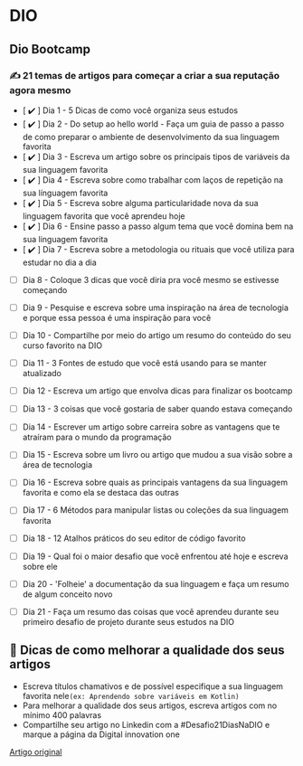 # DIO

## Dio Bootcamp

### ✍ 21 temas de artigos para começar a criar a sua reputação agora mesmo

- [  :heavy_check_mark: ]  Dia 1 - 5 Dicas de como você organiza seus estudos
- [  :heavy_check_mark: ]  Dia 2 - Do setup ao hello world - Faça um guia de passo a passo de como preparar o ambiente de desenvolvimento da sua linguagem favorita
- [  :heavy_check_mark: ]  Dia 3 - Escreva um artigo sobre os principais tipos de variáveis da sua linguagem favorita
- [  :heavy_check_mark: ]  Dia 4 - Escreva sobre como trabalhar com laços de repetição na sua línguagem favorita
- [  :heavy_check_mark: ]  Dia 5 - Escreva sobre alguma particularidade nova da sua linguagem favorita que você aprendeu hoje
- [  :heavy_check_mark: ]  Dia 6 - Ensine passo a passo algum tema que você domina bem na sua linguagem favorita
- [  :heavy_check_mark: ]  Dia 7 - Escreva sobre a metodologia ou rituais que você utiliza para estudar no dia a dia
- [ ]  Dia 8 - Coloque 3 dicas que você diria pra você mesmo se estivesse começando
- [ ]  Dia 9 - Pesquise e escreva sobre uma inspiração na área de tecnologia e porque essa pessoa é uma inspiração para você
- [ ]  Dia 10 - Compartilhe por meio do artigo um resumo do conteúdo do seu curso favorito na DIO
- [ ]  Dia 11 - 3 Fontes de estudo que você está usando para se manter atualizado
- [ ]  Dia 12 - Escreva um artigo que envolva dicas para finalizar os bootcamp
- [ ]  Dia 13 - 3 coisas que você gostaria de saber quando estava começando
- [ ]  Dia 14 -  Escrever um artigo sobre carreira sobre as vantagens que te atraíram para o mundo da programação
- [ ]  Dia 15 - Escreva sobre um livro ou artigo que mudou a sua visão sobre a área de tecnologia
- [ ]  Dia 16 - Escreva sobre quais as principais vantagens da sua linguagem favorita e como ela se destaca das outras
- [ ]  Dia 17 - 6 Métodos para manipular listas ou coleções da sua linguagem favorita
- [ ]  Dia 18 - 12 Atalhos práticos do seu editor de código favorito
- [ ]  Dia 19 - Qual foi o maior desafio que você enfrentou até hoje e escreva sobre ele
- [ ]  Dia 20 - 'Folheie' a documentação da sua linguagem e faça um resumo de algum conceito novo
- [ ]  Dia 21 - Faça um resumo das coisas que você aprendeu durante seu primeiro desafio de projeto durante seus estudos na DIO


## 🦾 Dicas de como melhorar a qualidade dos seus artigos

- Escreva títulos chamativos e de possível especifique a sua linguagem favorita nele`(ex: Aprendendo sobre variáveis em Kotlin)`
- Para melhorar a qualidade dos seus artigos, escreva artigos com no mínimo 400 palavras
- Compartilhe seu artigo no Linkedin com a #Desafio21DiasNaDIO e marque a página da Digital innovation one

[Artigo original](https://www.notion.so/Desafio-DIO-21-dias-de-artigos-para-come-ar-a-criar-sua-marca-pessoal-9bb7c0b2b7bc4facb43ae875cba400cd)

